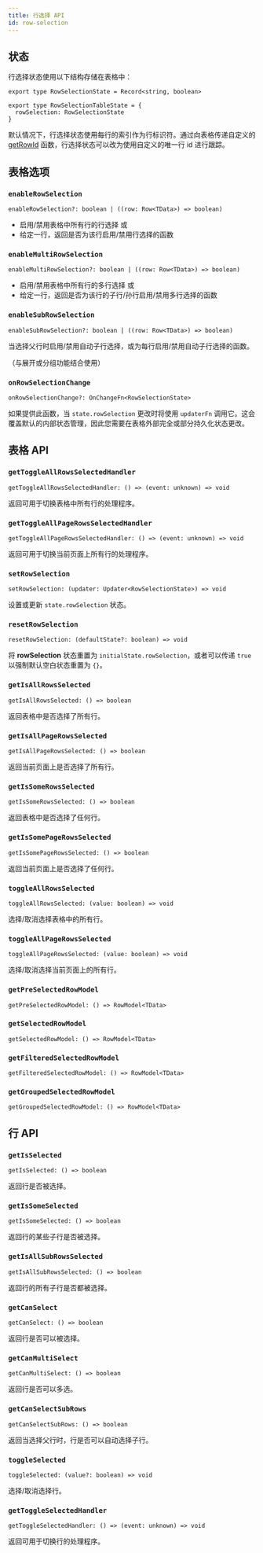 ```yaml
---
title: 行选择 API
id: row-selection
---
```


## 状态

行选择状态使用以下结构存储在表格中：

```tsx
export type RowSelectionState = Record<string, boolean>

export type RowSelectionTableState = {
  rowSelection: RowSelectionState
}
```

默认情况下，行选择状态使用每行的索引作为行标识符。通过向表格传递自定义的 [getRowId](../core/table.md#getrowid) 函数，行选择状态可以改为使用自定义的唯一行 id 进行跟踪。

## 表格选项

### `enableRowSelection`

```tsx
enableRowSelection?: boolean | ((row: Row<TData>) => boolean)
```

- 启用/禁用表格中所有行的行选择 或
- 给定一行，返回是否为该行启用/禁用行选择的函数

### `enableMultiRowSelection`

```tsx
enableMultiRowSelection?: boolean | ((row: Row<TData>) => boolean)
```

- 启用/禁用表格中所有行的多行选择 或
- 给定一行，返回是否为该行的子行/孙行启用/禁用多行选择的函数

### `enableSubRowSelection`

```tsx
enableSubRowSelection?: boolean | ((row: Row<TData>) => boolean)
```

当选择父行时启用/禁用自动子行选择，或为每行启用/禁用自动子行选择的函数。

（与展开或分组功能结合使用）

### `onRowSelectionChange`

```tsx
onRowSelectionChange?: OnChangeFn<RowSelectionState>
```

如果提供此函数，当 `state.rowSelection` 更改时将使用 `updaterFn` 调用它。这会覆盖默认的内部状态管理，因此您需要在表格外部完全或部分持久化状态更改。

## 表格 API

### `getToggleAllRowsSelectedHandler`

```tsx
getToggleAllRowsSelectedHandler: () => (event: unknown) => void
```

返回可用于切换表格中所有行的处理程序。

### `getToggleAllPageRowsSelectedHandler`

```tsx
getToggleAllPageRowsSelectedHandler: () => (event: unknown) => void
```

返回可用于切换当前页面上所有行的处理程序。

### `setRowSelection`

```tsx
setRowSelection: (updater: Updater<RowSelectionState>) => void
```

设置或更新 `state.rowSelection` 状态。

### `resetRowSelection`

```tsx
resetRowSelection: (defaultState?: boolean) => void
```

将 **rowSelection** 状态重置为 `initialState.rowSelection`，或者可以传递 `true` 以强制默认空白状态重置为 `{}`。

### `getIsAllRowsSelected`

```tsx
getIsAllRowsSelected: () => boolean
```

返回表格中是否选择了所有行。

### `getIsAllPageRowsSelected`

```tsx
getIsAllPageRowsSelected: () => boolean
```

返回当前页面上是否选择了所有行。

### `getIsSomeRowsSelected`

```tsx
getIsSomeRowsSelected: () => boolean
```

返回表格中是否选择了任何行。

### `getIsSomePageRowsSelected`

```tsx
getIsSomePageRowsSelected: () => boolean
```

返回当前页面上是否选择了任何行。

### `toggleAllRowsSelected`

```tsx
toggleAllRowsSelected: (value: boolean) => void
```

选择/取消选择表格中的所有行。

### `toggleAllPageRowsSelected`

```tsx
toggleAllPageRowsSelected: (value: boolean) => void
```

选择/取消选择当前页面上的所有行。

### `getPreSelectedRowModel`

```tsx
getPreSelectedRowModel: () => RowModel<TData>
```

### `getSelectedRowModel`

```tsx
getSelectedRowModel: () => RowModel<TData>
```

### `getFilteredSelectedRowModel`

```tsx
getFilteredSelectedRowModel: () => RowModel<TData>
```

### `getGroupedSelectedRowModel`

```tsx
getGroupedSelectedRowModel: () => RowModel<TData>
```

## 行 API

### `getIsSelected`

```tsx
getIsSelected: () => boolean
```

返回行是否被选择。

### `getIsSomeSelected`

```tsx
getIsSomeSelected: () => boolean
```

返回行的某些子行是否被选择。

### `getIsAllSubRowsSelected`

```tsx
getIsAllSubRowsSelected: () => boolean
```

返回行的所有子行是否都被选择。

### `getCanSelect`

```tsx
getCanSelect: () => boolean
```

返回行是否可以被选择。

### `getCanMultiSelect`

```tsx
getCanMultiSelect: () => boolean
```

返回行是否可以多选。

### `getCanSelectSubRows`

```tsx
getCanSelectSubRows: () => boolean
```

返回当选择父行时，行是否可以自动选择子行。

### `toggleSelected`

```tsx
toggleSelected: (value?: boolean) => void
```

选择/取消选择行。

### `getToggleSelectedHandler`

```tsx
getToggleSelectedHandler: () => (event: unknown) => void
```

返回可用于切换行的处理程序。